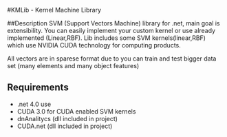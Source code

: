 #KMLib - Kernel Machine Library 

##Description
SVM (Support Vectors Machine) library for .net, main goal is extensibility. You can easily implement your custom kernel or use already implemented (Linear,RBF). Lib includes some SVM kernels(linear,RBF) which use NVIDIA CUDA technology for computing products. 

All vectors are in sparese format due to you can train and test bigger data set (many elements and many object features)

## Requirements
- .net 4.0 use 
- CUDA 3.0 for CUDA enabled SVM kernels
- dnAnalitycs (dll  included in project)
- CUDA.net (dll included in project)